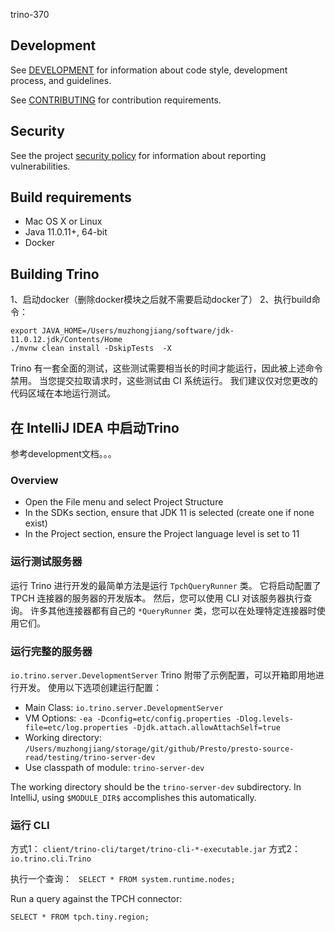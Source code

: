 trino-370

## Development

See [DEVELOPMENT](.github/DEVELOPMENT.md) for information about code style,
development process, and guidelines.

See [CONTRIBUTING](.github/CONTRIBUTING.md) for contribution requirements.

## Security

See the project [security policy](.github/SECURITY.md) for
information about reporting vulnerabilities.

## Build requirements

* Mac OS X or Linux
* Java 11.0.11+, 64-bit
* Docker

## Building Trino

1、启动docker（删除docker模块之后就不需要启动docker了）
2、执行build命令：
```shell
export JAVA_HOME=/Users/muzhongjiang/software/jdk-11.0.12.jdk/Contents/Home
./mvnw clean install -DskipTests  -X
```

Trino 有一套全面的测试，这些测试需要相当长的时间才能运行，因此被上述命令禁用。 
当您提交拉取请求时，这些测试由 CI 系统运行。 我们建议仅对您更改的代码区域在本地运行测试。

## 在 IntelliJ IDEA 中启动Trino
参考development文档。。。

### Overview

* Open the File menu and select Project Structure
* In the SDKs section, ensure that JDK 11 is selected (create one if none exist)
* In the Project section, ensure the Project language level is set to 11

### 运行测试服务器   
运行 Trino 进行开发的最简单方法是运行 `TpchQueryRunner` 类。 它将启动配置了 TPCH 连接器的服务器的开发版本。 
然后，您可以使用 CLI 对该服务器执行查询。 许多其他连接器都有自己的 `*QueryRunner` 类，您可以在处理特定连接器时使用它们。



### 运行完整的服务器   
`io.trino.server.DevelopmentServer`
Trino 附带了示例配置，可以开箱即用地进行开发。 使用以下选项创建运行配置：

* Main Class: `io.trino.server.DevelopmentServer`
* VM Options: `-ea -Dconfig=etc/config.properties -Dlog.levels-file=etc/log.properties -Djdk.attach.allowAttachSelf=true`
* Working directory: `/Users/muzhongjiang/storage/git/github/Presto/presto-source-read/testing/trino-server-dev`
* Use classpath of module: `trino-server-dev`

The working directory should be the `trino-server-dev` subdirectory. In
IntelliJ, using `$MODULE_DIR$` accomplishes this automatically.


### 运行 CLI

方式1： 
    `client/trino-cli/target/trino-cli-*-executable.jar`
方式2：
    `io.trino.cli.Trino`

执行一个查询：
   ` SELECT * FROM system.runtime.nodes;`

Run a query against the TPCH connector:

    SELECT * FROM tpch.tiny.region;
